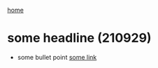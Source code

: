 [home](https://nils-holmberg.github.io/sfac-py/)

# some headline (210929)

- some bullet point [some link](some.html)


